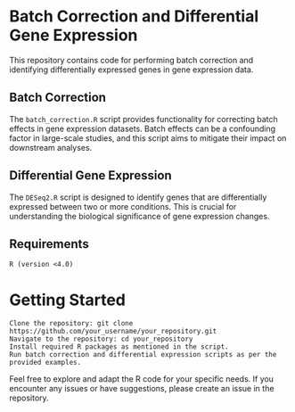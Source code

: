 # **Batch Correction and Differential Gene Expression**

This repository contains code for performing batch correction and identifying differentially expressed genes in gene expression data.

## Batch Correction
The `batch_correction.R` script provides functionality for correcting batch effects in gene expression datasets. Batch effects can be a confounding factor in large-scale studies, and this script aims to mitigate their impact on downstream analyses.

## Differential Gene Expression

The `DESeq2.R` script is designed to identify genes that are differentially expressed between two or more conditions. This is crucial for understanding the biological significance of gene expression changes.

## Requirements

    R (version <4.0)

# Getting Started

    Clone the repository: git clone https://github.com/your_username/your_repository.git
    Navigate to the repository: cd your_repository
    Install required R packages as mentioned in the script.
    Run batch correction and differential expression scripts as per the provided examples.

Feel free to explore and adapt the R code for your specific needs. If you encounter any issues or have suggestions, please create an issue in the repository.
